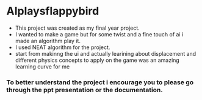 # AIplaysflappybird
- This project was created as my final year project. 
- I wanted to make a game but for some twist and a fine touch of ai i made an algorithm play it.
- I used NEAT algorithm for the project.
- start from makinng the ui and actually learining about displacement and different physics concepts to apply on the game was an amazing 
learning curve for me 
### To better understand the project i encourage you to please go through the ppt presentation or the documentation.
